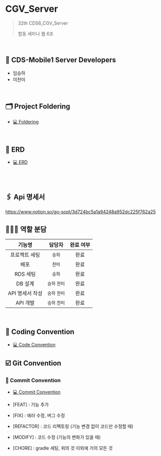# CGV_Server

> 32th CDS6_CGV_Server <br>
>
> 합동 세미나 웹 6조

<br>

## 🖤 CDS-Mobile1 Server Developers


- 임승하
- 이찬미




<br>

## 🗂️ Project Foldering

- [💻 Foldering](https://www.notion.so/go-sopt/3a49e5aa715d489a85f5d9efbd01e467)



<br>

## 📌 ERD

- [💻 ERD](https://www.notion.so/go-sopt/ERD-2976b8b1d4a8410fb8bc5d89fd0e85c8)



<br>
<br>

## 🖇 Api 명세서

https://www.notion.so/go-sopt/3d724bc5a1a94248a952dc225f762a25


## 🙋🏻‍♀️ 역할 분담

<div markdown="1">  

|    기능명     |    담당자    | 완료 여부 |
|:----------:|:---------:| :---: |
|  프로젝트 세팅   |   `승하`    | 완료 |
|     배포     |    `찬미`    | 완료 |
|   RDS 세팅   |   `승하`    | 완료 |
|   DB 설계    | `승하` `찬미` | 완료 |
| API 명세서 작성 | `승하` `찬미` | 완료 |
|   API 개발   | `승하` `찬미` | 완료 |

</div>
 <br>

## 📌 Coding Convention
- [💻 Code Convention](https://www.notion.so/go-sopt/9d770fd5a2d24e039a5aa38cb945088c)



## ☑️ Git Convention
### 📌 Commit Convention

- [💻 Commit Convention](https://www.notion.so/go-sopt/a49a372806d94b318548efa9a19020b6)

- [FEAT] : 기능 추가
- [FIX] : 에러 수정, 버그 수정
- [REFACTOR] : 코드 리펙토링 (기능 변경 없이 코드만 수정할 때)
- [MODIFY] : 코드 수정 (기능의 변화가 있을 때)
- [CHORE] : gradle 세팅, 위의 것 이외에 거의 모든 것

<br>





